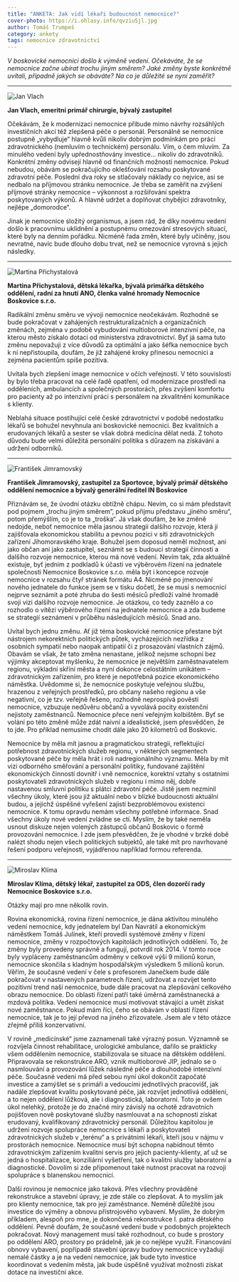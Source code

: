 ```yaml
---
title: "ANKETA: Jak vidí lékaři budoucnost nemocnice?"
cover-photo: https://i.ohlasy.info/qvziuSjl.jpg
author: Tomáš Trumpeš
category: ankety
tags: nemocnice zdravotnictví
---
```


*V boskovické nemocnici došlo k výměně vedení. Očekáváte, že se nemocnice začne ubírat trochu jiným směrem? Jaké změny byste konkrétně uvítali, případně jakých se obáváte? Na co je důležité se nyní zaměřit?*

---

<img src="https://i.ohlasy.info/Ekp9X2H.jpg" class="profile-picture" alt="Jan Vlach">

**Jan Vlach, emeritní primář chirurgie, bývalý zastupitel**

Očekávám, že k modernizaci nemocnice přibude mimo návrhy rozsáhlých investičních akcí též zlepšená péče o personál. Personálně se nemocnice postupně „vybydluje“ hlavně kvůli nikoliv dobrým podmínkám pro práci zdravotnického (nemluvím o technickém) personálu. Vím, o čem mluvím. Za minulého vedení byly upřednostňovány investice… nikoliv do zdravotníků. Konkrétní změny odvisejí hlavně od finančních možností nemocnice. Pokud nebudou, obávám se pokračujícího oklešťování rozsahu poskytované zdravotní péče. Poslední dva roky se stlačovaly náklady co nejvíce, asi se nedbalo na příjmovou stránku nemocnice. Je třeba se zaměřit na zvýšení příjmové stránky nemocnice – výkonnost a rozšiřování spektra poskytovaných výkonů. A hlavně udržet a doplňovat chybějící zdravotníky, nejlépe „domorodce“.

Jinak je nemocnice složitý organismus, a jsem rád, že díky novému vedení došlo k pracovnímu uklidnění a postupnému omezování stresových situací, které byly na denním pořádku. Nicméně řada změn, které byly učiněny, jsou nevratné, navíc bude dlouho dobu trvat, než se nemocnice vyrovná s jejich následky.

---

<img src="https://i.ohlasy.info/hEZbkQ2.jpg" class="profile-picture" alt="Martina Přichystalová">

**Martina Přichystalová, dětská lékařka, bývalá primářka dětského oddělení, radní za hnutí ANO, členka valné hromady Nemocnice Boskovice s.r.o.**

Radikální změnu směru ve vývoji nemocnice neočekávám. Rozhodně se bude pokračovat v zahájených restrukturalizačních a organizačních změnách, zejména v podobě vybudování multioborové intenzivní péče, na kterou město získalo dotaci od ministerstva zdravotnictví. Byť já sama tuto změnu nepovažuji z více důvodů za optimální a jako šéfka nemocnice bych k ní nepřistoupila, doufám, že již zahájené kroky přinesou nemocnici a zejména pacientům spíše pozitiva.

Uvítala bych zlepšení image nemocnice v očích veřejnosti. V této souvislosti by bylo třeba pracovat na celé řadě opatření, od modernizace prostředí na odděleních, ambulancích a společných prostorách, přes zvýšení komfortu pro pacienty až po intenzivní práci s personálem na zkvalitnění komunikace s klienty.

Neblahá situace postihující celé české zdravotnictví v podobě nedostatku lékařů se bohužel nevyhnula ani boskovické nemocnici. Bez kvalitních a erudovaných lékařů a sester se však dobrá medicína dělat nedá. Z tohoto důvodu bude velmi důležitá personální politika s důrazem na získávání a udržení odborníků.

---

<img src="https://i.ohlasy.info/jRb7aEt.png" class="profile-picture" alt="František Jimramovský">

**František Jimramovský, zastupitel za Sportovce, bývalý primář dětského oddělení nemocnice a bývalý generální ředitel IN Boskovice**

Přiznávám se, že úvodní otázku obtížně chápu. Nevím, co si mám představit pod pojmem „trochu jiným směrem“, pokud přijmu představu „jiného směru“, potom přemýšlím, co je to ta „troška“. Já však doufám, že ke změně nedojde, neboť nemocnice měla jasnou strategii dalšího rozvoje, která jí zajišťovala ekonomickou stabilitu a pevnou pozici v síti zdravotnických zařízení Jihomoravského kraje. Bohužel jsem doposud neměl možnost, ani jako občan ani jako zastupitel, seznámit se s budoucí strategií činnosti a dalšího rozvoje nemocnice, kterou má nové vedení. Nevím tak, zda aktuálně existuje, byť jedním z podkladů k účasti ve výběrovém řízení na jednatele společnosti Nemocnice Boskovice s.r.o. měla být i koncepce rozvoje nemocnice v rozsahu čtyř stránek formátu A4. Nicméně po jmenování nového jednatele do funkce jsem se v tisku dočetl, že se musí s nemocnicí nejprve seznámit a poté zhruba do šesti měsíců předloží valné hromadě svoji vizi dalšího rozvoje nemocnice. Je otázkou, co tedy zaznělo a co rozhodlo o vítězi výběrového řízení na jednatele nemocnice a zda budeme se strategií seznámeni v průběhu následujících měsíců. Snad ano. 

Uvítal bych jednu změnu. Ať již téma boskovické nemocnice přestane být nástrojem nekorektních politických půtek, vycházejících nezřídka z osobních sympatií nebo naopak antipatií či z prosazování vlastních zájmů. Obavám se však, že tato změna nenastane, jelikož nejsme schopni bez výjimky akceptovat myšlenku, že nemocnice je největším zaměstnavatelem regionu, výkladní skříní města a nyní dokonce celostátním unikátem – zdravotnickým zařízením, pro které je nepotřebná pozice ekonomického náměstka. Uvědomme si, že nemocnice poskytuje veřejnou službu, hrazenou z veřejných prostředků, pro občany našeho regionu a vše negativní, co je tzv. veřejně řešeno, rozhodně neprospívá pověsti nemocnice, vzbuzuje nedůvěru občanů a vyvolává pocity existenční nejistoty zaměstnanců. Nemocnice přece není veřejným kolbištěm. Byť se volání po této změně může zdát naivní a idealistické, jsem přesvědčen, že to jde. Pro příklad nemusíme chodit dále jako 20 kilometrů od Boskovic.

Nemocnice by měla mít jasnou a pragmatickou strategii, reflektující potřebnost zdravotnických služeb regionu, v některých segmentech poskytované péče by měla hrát i roli nadregionálního významu. Měla by mít vizi odborného směřování a personální politiky, fundované zajištění ekonomických činností dovnitř i vně nemocnice, korektní vztahy s ostatními poskytovateli zdravotnických služeb v regionu i mimo něj, dobře nastavenou smluvní politiku s plátci zdravotní péče. Jistě jsem nezmínil všechny úkoly, které jsou již aktuální nebo v blízké budoucnosti aktuální budou, a jejichž úspěšné vyřešení zajistí bezproblémovou existenci nemocnice. K tomu opravdu nemám všechny potřebné informace. Snad všechny úkoly nové vedení zvládne se ctí. Myslím, že by také neměla usnout diskuze nejen volených zástupců občanů Boskovic o formě provozování nemocnice. I zde jsem přesvědčen, že je vhodné v brzké době nalézt shodu nejen všech politických subjektů, ale také mít pro navrhované řešení podporu veřejnosti, vyjádřenou například formou referenda.

---

<img src="https://i.ohlasy.info/ZlKSIIu.jpg" class="profile-picture" alt="Miroslav Klíma">

**Miroslav Klíma, dětský lékař, zastupitel za ODS, člen dozorčí rady Nemocnice Boskovice s.r.o.**

Otázky mají pro mne několik rovin.

Rovina ekonomická, rovina řízení nemocnice, je dána aktivitou minulého vedení nemocnice, kdy jednatelem byl Dan Navrátil a ekonomickým náměstkem Tomáš Julínek, kteří provedli systémové změny v řízení nemocnice, změny v rozpočtových kapitolách jednotlivých oddělení. To, že změny byly provedeny správně a fungují, potvrdil rok 2014. V tomto roce byly vypláceny zaměstnancům odměny v celkové výši 9 milionů korun, nemocnice skončila s kladným hospodářským výsledkem 5 milionů korun. Věřím, že současné vedení v čele s profesorem Janečkem bude dále pokračovat v nastavených parametrech řízení, udržovat a rozvíjet tento pozitivní trend naší nemocnice, bude dále pracovat na zlepšování celkového obrazu nemocnice. Do oblasti řízení patří také úměrná zaměstnanecká a mzdová politika. Vedení nemocnice musí motivovat stávající a umět získat nové zaměstnance. Pokud mám říci, čeho se obávám v oblasti řízení nemocnice, tak je to její převod na jiného zřizovatele. Jsem ale v této otázce zřejmě příliš konzervativní.  

V rovině „medicínské“ jsme zaznamenali také výrazný posun. Významně se rozvíjela činnost rehabilitace, urologické ambulance, dařilo se prakticky všem oddělením nemocnice, stabilizovala se situace na dětském oddělení. Připravovala se rekonstrukce ARO, vznik multioborové JIP, jednalo se o nasmlouvání a provozování lůžek následné péče a dlouhodobé intenzivní péče. Současné vedení má před sebou nyní úkol dokončit započaté investice a zamýšlet se s primáři a vedoucími jednotlivých pracovišť, jak nadále zlepšovat kvalitu poskytované péče, jak rozvíjet jednotlivá oddělení, a to nejen oddělení lůžková, ale i diagnostická, laboratorní. Toto je ovšem úkol nelehký, protože je do značné míry závislý na ochotě zdravotních pojišťoven nově poskytované služby nasmlouvat a na schopnosti získat erudovaný, kvalifikovaný zdravotnický personál. Důležitou kapitolou je udržení rozvoje spolupráce nemocnice s lékaři a poskytovateli zdravotnických služeb v „terénu“ a s privátními lékaři, kteří jsou v nájmu v prostorách nemocnice. Nemocnice musí být schopna nabídnout těmto zdravotnickým zařízením kvalitní servis pro jejich pacienty-klienty, ať už se jedná o hospitalizace, konziliární vyšetření, tak o kvalitní služby laboratorní a diagnostické. Dovolím si zde připomenout také nutnost pracovat na rozvoji spolupráce s blanenskou nemocnicí.

Další rovinou je nemocnice jako taková. Přes všechny prováděné rekonstrukce a stavební úpravy, je zde stále co zlepšovat. A to myslím jak pro klienty nemocnice, tak pro její zaměstnance. Neméně důležité jsou investice do výměny a obnovu přístrojového vybavení. Myslím, že dobrým příkladem, alespoň pro mne, je dokončená rekonstrukce I. patra dětského oddělení. Pevně doufám, že současné vedení bude v podobných projektech pokračovat. Nový management musí také rozhodnout, co bude s prostory po oddělení ARO, prostory po prádelně, jak je co nejlépe využít. Financování obnovy vybavení, popřípadě stavební úpravy budovy nemocnice vyžadují nemalé částky a je na vedení nemocnice, jak bude tyto investice koordinovat s vedením města, jak bude úspěšně využívat možnosti získat dotace na investiční akce.

